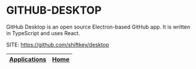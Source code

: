 # GITHUB-DESKTOP

 GitHub Desktop is an open source Electron-based GitHub app. It is written in TypeScript and uses React.

 SITE: https://github.com/shiftkey/desktop

 | [Applications](https://portable-linux-apps.github.io/apps.html) | [Home](https://portable-linux-apps.github.io)
 | --- | --- |
